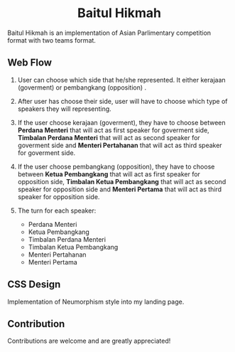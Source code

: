 <div align="center">

# Baitul Hikmah 

</div>

Baitul Hikmah is an implementation of Asian Parlimentary competition format with two teams format. 

## Web Flow
1. User can choose which side that he/she represented. It either kerajaan (goverment) or pembangkang (opposition)
.

2. After user has choose their side, user will have to choose which type of speakers they will representing.

3. If the user choose kerajaan (goverment), they have to choose between __Perdana Menteri__ that will act as first speaker for goverment side, __Timbalan Perdana Menteri__ that will act as second speaker for goverment side and __Menteri Pertahanan__ that will act as third speaker for goverment side.  

4. If the user choose pembangkang (opposition), they have to choose between __Ketua Pembangkang__ that will act as first speaker for opposition side, __Timbalan Ketua Pembangkang__ that will act as second speaker for opposition side and __Menteri Pertama__ that will act as third speaker for opposition side. 

5. The turn for each speaker:
    * Perdana Menteri
    * Ketua Pembangkang
    * Timbalan Perdana Menteri
    * Timbalan Ketua Pembangkang
    * Menteri Pertahanan
    * Menteri Pertama

## CSS Design
Implementation of Neumorphism style into my landing page.

## Contribution
Contributions are welcome and are greatly appreciated!